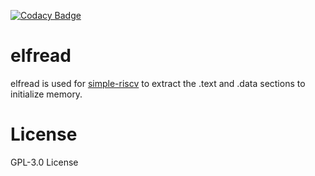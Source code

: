 
[![Codacy Badge](https://app.codacy.com/project/badge/Grade/c02db2ae9ed642c29bf1f1a44e343ec9)](https://www.codacy.com/manual/kuopinghsu/elfread?utm_source=github.com&amp;utm_medium=referral&amp;utm_content=kuopinghsu/elfread&amp;utm_campaign=Badge_Grade)

elfread
===================================================

elfread is used for <A Href="https://github.com/kuopinghsu/simple-riscv">simple-riscv</A> to extract the .text and .data sections to initialize memory.

# License

GPL-3.0 License

